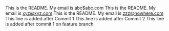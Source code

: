 This is the README. My email is abc$abc.com
This is the README. My email is xyz@xyz.com
This is the README. My email is zzz@nowhere.com
This line is added after Commit 1
This line is added after Commit 2
This line is added after commit 1 on feature branch
